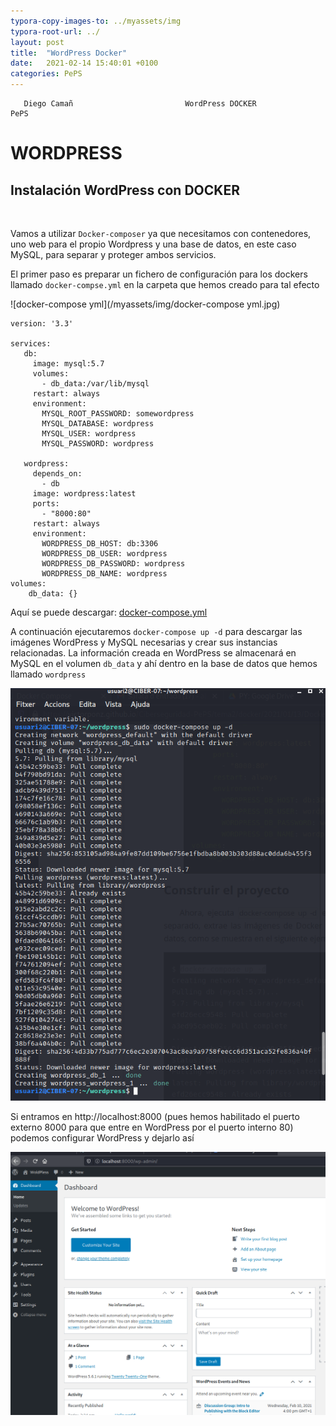 ```yaml
---
typora-copy-images-to: ../myassets/img
typora-root-url: ../
layout: post
title:  "WordPress Docker"
date:   2021-02-14 15:40:01 +0100
categories: PePS
---
```


       Diego Camañ                         WordPress DOCKER                            PePS   

#                                                                                       WORDPRESS



## Instalación WordPress con DOCKER

​                                  

Vamos a utilizar `Docker-composer` ya que necesitamos con contenedores, uno web para el propio Wordpress y una base de datos, en este caso MySQL, para separar y proteger ambos servicios.

El primer paso es preparar un fichero de configuración para los dockers llamado `docker-compse.yml` en la carpeta que hemos creado para tal efecto

![docker-compose yml](/myassets/img/docker-compose yml.jpg)





```
version: '3.3'

services:
   db:
     image: mysql:5.7
     volumes:
       - db_data:/var/lib/mysql
     restart: always
     environment:
       MYSQL_ROOT_PASSWORD: somewordpress
       MYSQL_DATABASE: wordpress
       MYSQL_USER: wordpress
       MYSQL_PASSWORD: wordpress

   wordpress:
     depends_on:
       - db
     image: wordpress:latest
     ports:
       - "8000:80"
     restart: always
     environment:
       WORDPRESS_DB_HOST: db:3306
       WORDPRESS_DB_USER: wordpress
       WORDPRESS_DB_PASSWORD: wordpress
       WORDPRESS_DB_NAME: wordpress
volumes:
    db_data: {}
```

Aquí se puede descargar:  [docker-compose.yml](/YAMaLo/WordPress/docker-compose.yml) 

A continuación ejecutaremos `docker-compose up -d` para descargar las imágenes WordPress y MySQL necesarias y crear sus instancias relacionadas. La información creada en WordPress se almacenará en MySQL en el volumen `db_data` y ahí dentro en la base de datos que hemos llamado `wordpress`

![wordpress2](/myassets/img/wordpress2.png)



Si entramos en http://localhost:8000 (pues hemos habilitado el puerto externo 8000 para que entre en WordPress por el puerto interno 80) podemos configurar WordPress y dejarlo así



![wordpress3](/myassets/img/wordpress3.png)